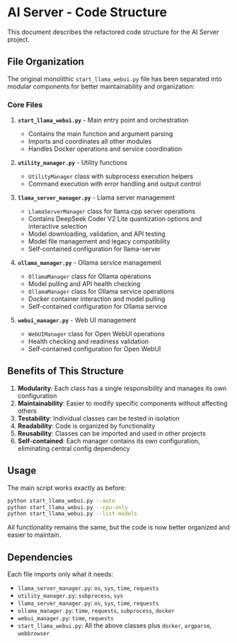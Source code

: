 # AI Server - Code Structure

This document describes the refactored code structure for the AI Server project.

## File Organization

The original monolithic `start_llama_webui.py` file has been separated into modular components for better maintainability and organization:

### Core Files

1. **`start_llama_webui.py`** - Main entry point and orchestration
   - Contains the main function and argument parsing
   - Imports and coordinates all other modules
   - Handles Docker operations and service coordination

2. **`utility_manager.py`** - Utility functions
   - `UtilityManager` class with subprocess execution helpers
   - Command execution with error handling and output control

3. **`llama_server_manager.py`** - Llama server management
   - `LlamaServerManager` class for llama.cpp server operations
   - Contains DeepSeek Coder V2 Lite quantization options and interactive selection
   - Model downloading, validation, and API testing
   - Model file management and legacy compatibility
   - Self-contained configuration for llama-server

4. **`ollama_manager.py`** - Ollama service management
   - `OllamaManager` class for Ollama operations
   - Model pulling and API health checking
   - `OllamaManager` class for Ollama service operations
   - Docker container interaction and model pulling
   - Self-contained configuration for Ollama service

5. **`webui_manager.py`** - Web UI management
   - `WebUIManager` class for Open WebUI operations
   - Health checking and readiness validation
   - Self-contained configuration for Open WebUI

## Benefits of This Structure

1. **Modularity**: Each class has a single responsibility and manages its own configuration
2. **Maintainability**: Easier to modify specific components without affecting others
3. **Testability**: Individual classes can be tested in isolation
4. **Readability**: Code is organized by functionality
5. **Reusability**: Classes can be imported and used in other projects
6. **Self-contained**: Each manager contains its own configuration, eliminating central config dependency

## Usage

The main script works exactly as before:

```bash
python start_llama_webui.py --auto
python start_llama_webui.py --cpu-only
python start_llama_webui.py --list-models
```

All functionality remains the same, but the code is now better organized and easier to maintain.

## Dependencies

Each file imports only what it needs:
- `llama_server_manager.py`: `os`, `sys`, `time`, `requests`
- `utility_manager.py`: `subprocess`, `sys`
- `llama_server_manager.py`: `os`, `sys`, `time`, `requests`
- `ollama_manager.py`: `time`, `requests`, `subprocess`, `docker`
- `webui_manager.py`: `time`, `requests`
- `start_llama_webui.py`: All the above classes plus `docker`, `argparse`, `webbrowser`
